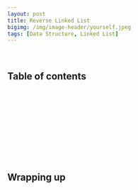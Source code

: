 ```yaml
---
layout: post
title: Reverse Linked List
bigimg: /img/image-header/yourself.jpeg
tags: [Data Structure, Linked List]
---
```





<br>

## Table of contents





<br>

## 






<br>

## 






<br>

## 





<br>

## Wrapping up





